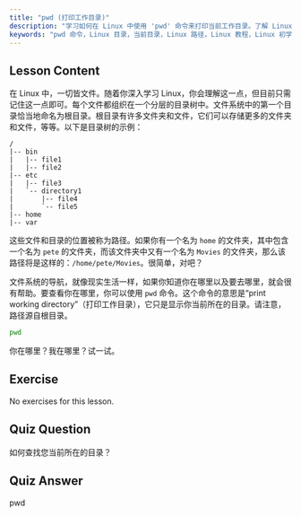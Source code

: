 ```yaml
---
title: "pwd (打印工作目录)"
description: "学习如何在 Linux 中使用 'pwd' 命令来打印当前工作目录。了解 Linux 文件系统路径和导航，适合初学者。"
keywords: "pwd 命令，Linux 目录，当前目录，Linux 路径，Linux 教程，Linux 初学者，Linux 指南"
---
```


## Lesson Content

在 Linux 中，一切皆文件。随着你深入学习 Linux，你会理解这一点，但目前只需记住这一点即可。每个文件都组织在一个分层的目录树中。文件系统中的第一个目录恰当地命名为根目录。根目录有许多文件夹和文件，它们可以存储更多的文件夹和文件，等等。以下是目录树的示例：

```plaintext
/
|-- bin
|   |-- file1
|   |-- file2
|-- etc
|   |-- file3
|   `-- directory1
|       |-- file4
|       `-- file5
|-- home
|-- var
```

这些文件和目录的位置被称为路径。如果你有一个名为 `home` 的文件夹，其中包含一个名为 `pete` 的文件夹，而该文件夹中又有一个名为 `Movies` 的文件夹，那么该路径将是这样的：`/home/pete/Movies`。很简单，对吧？

文件系统的导航，就像现实生活一样，如果你知道你在哪里以及要去哪里，就会很有帮助。要查看你在哪里，你可以使用 `pwd` 命令。这个命令的意思是“print working directory”（打印工作目录），它只是显示你当前所在的目录。请注意，路径源自根目录。

```bash
pwd
```

你在哪里？我在哪里？试一试。

## Exercise

No exercises for this lesson.

## Quiz Question

如何查找您当前所在的目录？

## Quiz Answer

pwd
